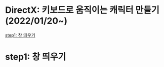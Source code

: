 # DirectX: 키보드로 움직이는 캐릭터 만들기(2022/01/20~)

[step1: 창 띄우기](#step1:-창-띄우기)















# step1: 창 띄우기
